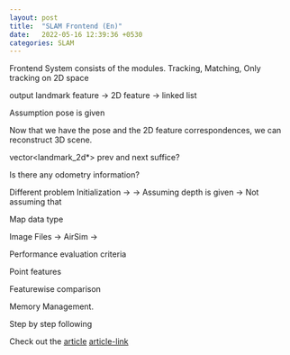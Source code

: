 ```yaml
---
layout: post
title:  "SLAM Frontend (En)"
date:   2022-05-16 12:39:36 +0530
categories: SLAM 
---
```

Frontend System consists of the modules.
Tracking, Matching,
Only tracking on 2D space 

output landmark feature -> 2D feature -> linked list 

Assumption pose is given 

Now that we have the pose and the 2D feature correspondences, we can reconstruct 3D scene.

vector<landmark_2d*> 
prev and next suffice? 



Is there any odometry information? 


Different problem
Initialization -> 
-> Assuming depth is given
-> Not assuming that 



Map data type 

Image Files -> 
AirSim -> 


Performance evaluation criteria 


Point features 

Featurewise comparison

Memory Management.

Step by step following 









Check out the [article](https://webdiis.unizar.es/~raulmur/orbslam/) [article-link]

[article-link]: https://webdiis.unizar.es/~raulmur/orbslam/

